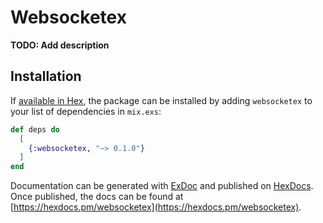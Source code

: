 # Websocketex

**TODO: Add description**

## Installation

If [available in Hex](https://hex.pm/docs/publish), the package can be installed
by adding `websocketex` to your list of dependencies in `mix.exs`:

```elixir
def deps do
  [
    {:websocketex, "~> 0.1.0"}
  ]
end
```

Documentation can be generated with [ExDoc](https://github.com/elixir-lang/ex_doc)
and published on [HexDocs](https://hexdocs.pm). Once published, the docs can
be found at [https://hexdocs.pm/websocketex](https://hexdocs.pm/websocketex).

